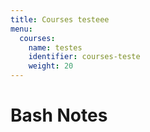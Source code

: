 ```yaml
---
title: Courses testeee
menu:
  courses:
    name: testes
    identifier: courses-teste
    weight: 20
---
```

# Bash Notes